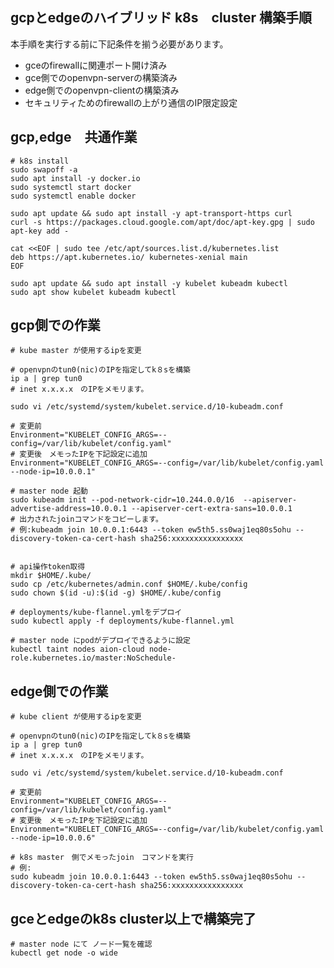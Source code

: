 ## gcpとedgeのハイブリッド k8s　cluster 構築手順
本手順を実行する前に下記条件を揃う必要があります。
- gceのfirewallに関連ポート開け済み
- gce側でのopenvpn-serverの構築済み
- edge側でのopenvpn-clientの構築済み
- セキュリティためのfirewallの上がり通信のIP限定設定

## gcp,edge　共通作業
```shell
# k8s install
sudo swapoff -a
sudo apt install -y docker.io
sudo systemctl start docker
sudo systemctl enable docker

sudo apt update && sudo apt install -y apt-transport-https curl
curl -s https://packages.cloud.google.com/apt/doc/apt-key.gpg | sudo apt-key add -

cat <<EOF | sudo tee /etc/apt/sources.list.d/kubernetes.list
deb https://apt.kubernetes.io/ kubernetes-xenial main
EOF

sudo apt update && sudo apt install -y kubelet kubeadm kubectl
sudo apt show kubelet kubeadm kubectl
```

## gcp側での作業
```shell
# kube master が使用するipを変更

# openvpnのtun0(nic)のIPを指定してk８sを構築
ip a | grep tun0
# inet x.x.x.x　のIPをメモリます。

sudo vi /etc/systemd/system/kubelet.service.d/10-kubeadm.conf
```
```text
# 変更前
Environment="KUBELET_CONFIG_ARGS=--config=/var/lib/kubelet/config.yaml"
# 変更後　メモったIPを下記設定に追加
Environment="KUBELET_CONFIG_ARGS=--config=/var/lib/kubelet/config.yaml --node-ip=10.0.0.1"
```
```shell
# master node 起動
sudo kubeadm init --pod-network-cidr=10.244.0.0/16  --apiserver-advertise-address=10.0.0.1 --apiserver-cert-extra-sans=10.0.0.1
# 出力されたjoinコマンドをコピーします。
# 例:kubeadm join 10.0.0.1:6443 --token ew5th5.ss0waj1eq80s5ohu --discovery-token-ca-cert-hash sha256:xxxxxxxxxxxxxxxx


# api操作token取得
mkdir $HOME/.kube/ 
sudo cp /etc/kubernetes/admin.conf $HOME/.kube/config
sudo chown $(id -u):$(id -g) $HOME/.kube/config

# deployments/kube-flannel.ymlをデプロイ
sudo kubectl apply -f deployments/kube-flannel.yml

# master node にpodがデプロイできるように設定
kubectl taint nodes aion-cloud node-role.kubernetes.io/master:NoSchedule-
```


## edge側での作業
```shell
# kube client が使用するipを変更

# openvpnのtun0(nic)のIPを指定してk８sを構築
ip a | grep tun0
# inet x.x.x.x　のIPをメモリます。

sudo vi /etc/systemd/system/kubelet.service.d/10-kubeadm.conf
```
```text
# 変更前
Environment="KUBELET_CONFIG_ARGS=--config=/var/lib/kubelet/config.yaml"
# 変更後　メモったIPを下記設定に追加
Environment="KUBELET_CONFIG_ARGS=--config=/var/lib/kubelet/config.yaml --node-ip=10.0.0.6"
```

```shell
# k8s master　側でメモったjoin　コマンドを実行
# 例: 
sudo kubeadm join 10.0.0.1:6443 --token ew5th5.ss0waj1eq80s5ohu --discovery-token-ca-cert-hash sha256:xxxxxxxxxxxxxxxx
```

## gceとedgeのk8s cluster以上で構築完了
```shell
# master node にて ノード一覧を確認
kubectl get node -o wide
```
